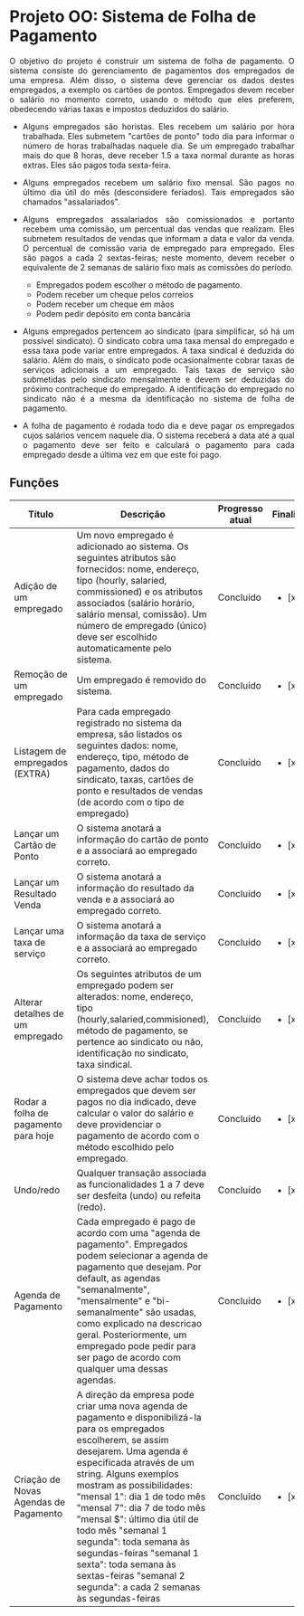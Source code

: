 # Projeto OO: Sistema de Folha de Pagamento

<p align="justify"> O objetivo do projeto é construir um sistema de folha de pagamento. O sistema consiste do gerenciamento de pagamentos dos empregados de uma empresa. Além disso, o sistema deve gerenciar os dados destes empregados, a exemplo os cartões de pontos. Empregados devem receber o salário no momento correto, usando o método que eles preferem, obedecendo várias taxas e impostos deduzidos do salário.
</p>

* <p align="justify">Alguns empregados são horistas. Eles recebem um salário por hora trabalhada. Eles submetem "cartões de ponto" todo dia para informar o número de horas trabalhadas naquele dia. Se um empregado trabalhar mais do que 8 horas, deve receber 1.5 a taxa normal durante as horas extras. Eles são pagos toda sexta-feira.</p>

* <p align="justify">Alguns empregados recebem um salário fixo mensal. São pagos no último dia útil do mês (desconsidere feriados). Tais empregados são chamados "assalariados".</p>

* <p align="justify">Alguns empregados assalariados são comissionados e portanto recebem uma comissão, um percentual das vendas que realizam. Eles submetem resultados de vendas que informam a data e valor da venda. O percentual de comissão varia de empregado para empregado. Eles são pagos a cada 2 sextas-feiras; neste momento, devem receber o equivalente de 2 semanas de salário fixo mais as comissões do período.

    - Empregados podem escolher o método de pagamento.
    - Podem receber um cheque pelos correios
    - Podem receber um cheque em mãos
    - Podem pedir depósito em conta bancária

</p>

* <p align="justify">Alguns empregados pertencem ao sindicato (para simplificar, só há um possível sindicato). O sindicato cobra uma taxa mensal do empregado e essa taxa pode variar entre empregados. A taxa sindical é deduzida do salário. Além do mais, o sindicato pode ocasionalmente cobrar taxas de serviços adicionais a um empregado. Tais taxas de serviço são submetidas pelo sindicato mensalmente e devem ser deduzidas do próximo contracheque do empregado. A identificação do empregado no sindicato não é a mesma da identificação no sistema de folha de pagamento.</p>

* <p align="justify">A folha de pagamento é rodada todo dia e deve pagar os empregados cujos salários vencem naquele dia. O sistema receberá a data até a qual o pagamento deve ser feito e calculará o pagamento para cada empregado desde a última vez em que este foi pago.</p>

## Funções
|  Título        | Descrição | Progresso atual | Finalizado | 
|----------------|---------------|----------------|-----------|
| Adição de um empregado  | Um novo empregado é adicionado ao sistema. Os seguintes atributos são fornecidos: nome, endereço, tipo (hourly, salaried, commissioned) e os atributos associados (salário horário, salário mensal, comissão). Um número de empregado (único) deve ser escolhido automaticamente pelo sistema. | Concluído | <ul><li>[x] ok</li></ul>
| Remoção de um empregado | Um empregado é removido do sistema. | Concluído | <ul><li>[x] ok</li></ul>
| Listagem de empregados (EXTRA) | Para cada empregado registrado no sistema da empresa, são listados os seguintes dados: nome, endereço, tipo, método de pagamento, dados do sindicato, taxas, cartões de ponto e resultados de vendas (de acordo com o tipo de empregado) | Concluído | <ul><li>[x] ok</li></ul>
| Lançar um Cartão de Ponto | O sistema anotará a informação do cartão de ponto e a associará ao empregado correto. | Concluído | <ul><li>[x] ok</li></ul>
| Lançar um Resultado Venda | O sistema anotará a informação do resultado da venda e a associará ao empregado correto. | Concluído | <ul><li>[x] ok</li></ul>
| Lançar uma taxa de serviço | O sistema anotará a informação da taxa de serviço e a associará ao empregado correto. | Concluído | <ul><li>[x] ok</li></ul>
| Alterar detalhes de um empregado | Os seguintes atributos de um empregado podem ser alterados: nome, endereço, tipo (hourly,salaried,commisioned), método de pagamento, se pertence ao sindicato ou não, identificação no sindicato, taxa sindical. | Concluído | <ul><li>[x] ok</li></ul>
| Rodar a folha de pagamento para hoje | O sistema deve achar todos os empregados que devem ser pagos no dia indicado, deve calcular o valor do salário e deve providenciar o pagamento de acordo com o método escolhido pelo empregado. | Concluído | <ul><li>[x] ok</li></ul>
| Undo/redo | Qualquer transação associada as funcionalidades 1 a 7 deve ser desfeita (undo) ou refeita (redo). | Concluído | <ul><li>[x] ok</li></ul>
| Agenda de Pagamento | Cada empregado é pago de acordo com uma "agenda de pagamento". Empregados podem selecionar a agenda de pagamento que desejam. Por default, as agendas "semanalmente", "mensalmente" e "bi-semanalmente" são usadas, como explicado na descricao  geral. Posteriormente, um empregado pode pedir para ser pago de acordo com qualquer uma dessas agendas. | Concluído | <ul><li>[x] ok</li></ul>
| Criação de Novas Agendas de Pagamento | A direção da empresa pode criar uma nova agenda de pagamento e disponibilizá-la para os empregados escolherem, se assim desejarem. Uma agenda é especificada através de um string. Alguns exemplos mostram as possibilidades: "mensal 1": dia 1 de todo mês "mensal 7": dia 7 de todo mês "mensal $": último dia útil de todo mês "semanal 1 segunda": toda semana às segundas-feiras "semanal 1 sexta": toda semana às sextas-feiras "semanal 2 segunda": a cada 2 semanas às segundas-feiras | Concluído | <ul><li>[x] ok</li></ul>